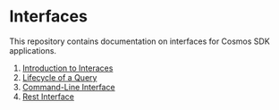 <!--
order: false
parent:
  order: 5
-->

# Interfaces

This repository contains documentation on interfaces for Cosmos SDK applications.

1. [Introduction to Interaces](./interfaces-intro.md)
2. [Lifecycle of a Query](./query-lifecycle.md)
3. [Command-Line Interface](./cli.md)
4. [Rest Interface](./rest.md)

